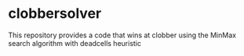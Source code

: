 # clobbersolver
This repository provides a code that wins at clobber using the MinMax search algorithm with deadcells heuristic
